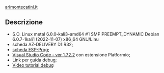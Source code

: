 [arimontecatini.it](https://arimontecatini.it/index.html)

## Descrizione

- S.O. Linux metal 6.0.0-kali3-amd64 #1 SMP PREEMPT_DYNAMIC Debian 6.0.7-1kali1 (2022-11-07) x86_64 GNU/Linu
- scheda AZ-DELIVERY D1 R32;
- [scheda ESP-Prog](https://docs.platformio.org/en/latest/plus/debug-tools/esp-prog.html#drivers);
- [Visual Studio Code - ver 1.72.2](https://code.visualstudio.com) con estensione Platformio;
- [Link per guida debug](https://piolabs.com/blog/insights/debugging-introduction.html);
- [Video tutorial debug]()


